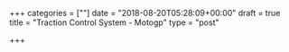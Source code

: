 +++
categories = [""]
date = "2018-08-20T05:28:09+00:00"
draft = true
title = "Traction Control System - Motogp"
type = "post"

+++
